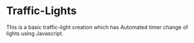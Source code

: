 # Traffic-Lights
This is a basic traffic-light creation which has Automated timer change of lights using Javascript.
